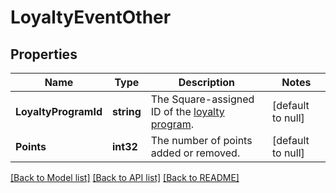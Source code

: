 # LoyaltyEventOther

## Properties
Name | Type | Description | Notes
------------ | ------------- | ------------- | -------------
**LoyaltyProgramId** | **string** | The Square-assigned ID of the [loyalty program](entity:LoyaltyProgram). | [default to null]
**Points** | **int32** | The number of points added or removed. | [default to null]

[[Back to Model list]](../README.md#documentation-for-models) [[Back to API list]](../README.md#documentation-for-api-endpoints) [[Back to README]](../README.md)

